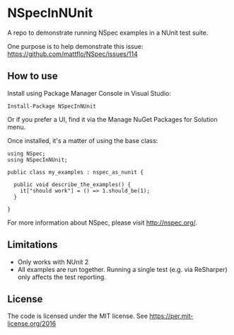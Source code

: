 # NSpecInNUnit

A repo to demonstrate running NSpec examples in a NUnit test suite.

One purpose is to help demonstrate this issue: https://github.com/mattflo/NSpec/issues/114

## How to use

Install using Package Manager Console in Visual Studio:

    Install-Package NSpecInNUnit

Or if you prefer a UI, find it via the Manage NuGet Packages for Solution menu.

Once installed, it's a matter of using the base class:

    using NSpec;
    using NSpecInNUnit;

    public class my_examples : nspec_as_nunit {

      public void describe_the_examples() {
        it["should work"] = () => 1.should_be(1);
      }

    }

For more information about NSpec, please visit http://nspec.org/.

## Limitations

* Only works with NUnit 2
* All examples are run together. Running a single test (e.g. via ReSharper) only affects
  the test reporting.

## License

The code is licensed under the MIT license. See https://per.mit-license.org/2016
